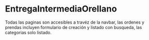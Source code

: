 # EntregaIntermediaOrellano
Todas las paginas son accesibles a travéz de la navbar, las ordenes y prendas incluyen formulario de creación y listado con busqueda, las categorias solo listado.